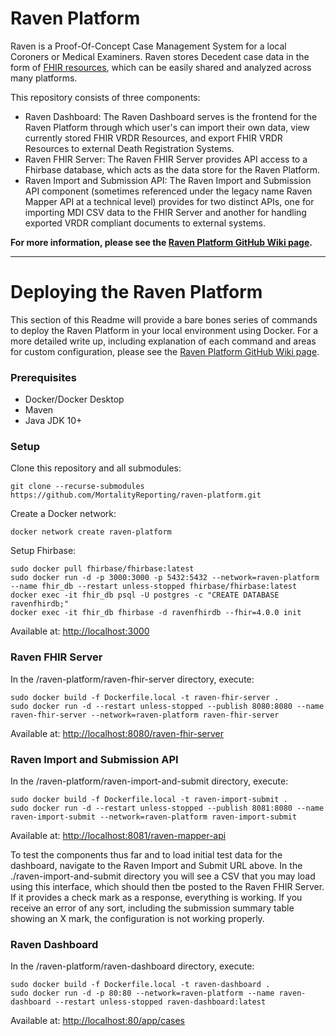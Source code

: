 # Raven Platform
Raven is a Proof-Of-Concept Case Management System for a local Coroners or Medical Examiners. Raven stores Decedent case data in the form of [FHIR resources](https://www.hl7.org/fhir/), which can be easily shared and analyzed across many platforms.

This repository consists of three components:

* Raven Dashboard: The Raven Dashboard serves is the frontend for the Raven Platform through which user's can import their own data, view currently stored FHIR VRDR Resources, and export FHIR VRDR Resources to external Death Registration Systems.
* Raven FHIR Server: The Raven FHIR Server provides API access to a Fhirbase database, which acts as the data store for the Raven Platform. 
* Raven Import and Submission API: The Raven Import and Submission API component (sometimes referenced under the legacy name Raven Mapper API at a technical level) provides for two distinct APIs, one for importing MDI CSV data to the FHIR Server and another for handling exported VRDR compliant documents to external systems.

**For more information, please see the [Raven Platform GitHub Wiki page](https://github.com/MortalityReporting/raven-platform/wiki).**

---
# Deploying the Raven Platform
This section of this Readme will provide a bare bones series of commands to deploy the Raven Platform in your local environment using Docker. For a more detailed write up, including explanation of each command and areas for custom configuration, please see the [Raven Platform GitHub Wiki page](https://github.com/MortalityReporting/raven-platform/wiki).

### Prerequisites
* Docker/Docker Desktop
* Maven
* Java JDK 10+

### Setup

Clone this repository and all submodules:
```
git clone --recurse-submodules https://github.com/MortalityReporting/raven-platform.git
```
Create a Docker network:
```
docker network create raven-platform
```
Setup Fhirbase:
```
sudo docker pull fhirbase/fhirbase:latest
sudo docker run -d -p 3000:3000 -p 5432:5432 --network=raven-platform --name fhir_db --restart unless-stopped fhirbase/fhirbase:latest
docker exec -it fhir_db psql -U postgres -c "CREATE DATABASE ravenfhirdb;" 
docker exec -it fhir_db fhirbase -d ravenfhirdb --fhir=4.0.0 init
```
Available at: [http://localhost:3000](http://localhost:3000)

### Raven FHIR Server
In the /raven-platform/raven-fhir-server directory, execute:
```
sudo docker build -f Dockerfile.local -t raven-fhir-server .
sudo docker run -d --restart unless-stopped --publish 8080:8080 --name raven-fhir-server --network=raven-platform raven-fhir-server
```
Available at: [http://localhost:8080/raven-fhir-server](http://localhost:8080/raven-fhir-server)

### Raven Import and Submission API
In the /raven-platform/raven-import-and-submit directory, execute:
```
sudo docker build -f Dockerfile.local -t raven-import-submit .
sudo docker run -d --restart unless-stopped --publish 8081:8080 --name raven-import-submit --network=raven-platform raven-import-submit
```
Available at: [http://localhost:8081/raven-mapper-api](http://localhost:8081/raven-import-and-submit)

To test the components thus far and to load initial test data for the dashboard, navigate to the Raven Import and Submit URL above. In the ./raven-import-and-submit directory you will see a CSV that you may load using this interface, which should then tbe posted to the Raven FHIR Server. If it provides a check mark as a response, everything is working. If you receive an error of any sort, including the submission summary table showing an X mark, the configuration is not working properly.

### Raven Dashboard
In the /raven-platform/raven-dashboard directory, execute:
```
sudo docker build -f Dockerfile.local -t raven-dashboard . 
sudo docker run -d -p 80:80 --network=raven-platform --name raven-dashboard --restart unless-stopped raven-dashboard:latest
```
Available at: [http://localhost:80/app/cases](http://localhost:80/app/cases)

